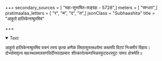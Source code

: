 +++
secondary_sources = [ "महा-सुभाषित-सङ्ग्रहः - 5728",]
meters = [ "स्रग्धरा",]
pratimaalaa_letters = [ "र", "म", "द", "त",]
jsonClass = "Subhaashita"
title = "आहूतो हालिकेनाश्रुतमिव"

+++

<details open><summary>Text</summary>

आहूतो हालिकेनाश्रुतमिव वचनं तस्य कृत्वा क्षणैकं तिष्ठासुस्तब्धरोमा कथमपि विटपं निःसमीरं विहाय।  
दोर्भ्यामावृत्य वक्षःस्थलमलसगतिर्दीनपादप्रचारः शीत्कारोत्कम्पभिन्नस्फुटदधरपुटः पामरः क्षेत्रमेति॥
</details>
